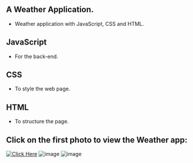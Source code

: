 ## A Weather Application.

- Weather application with JavaScript, CSS and HTML.
## JavaScript

- For the back-end.

## CSS

- To style the web page.

## HTML

- To structure the page.

## Click on the first photo to view the Weather app:
[<img alt="Click Here" src ="https://user-images.githubusercontent.com/109627707/196001233-9a7c4095-e81a-4dba-8233-7cbd4935920c.png" />](https://replit.com/@Stan15321/WeatherApp#index.html)
![image](https://user-images.githubusercontent.com/109627707/196001421-d864180f-8ca9-4902-bbc8-f445b72e7cbf.png)
![image](https://user-images.githubusercontent.com/109627707/196001460-2d134950-3040-4736-b45f-c7cd24591a46.png)
